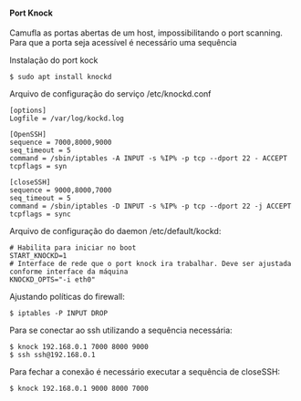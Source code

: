 #### Port Knock

Camufla as portas abertas de um host, impossibilitando o port scanning.
Para que a porta seja acessível é necessário uma sequência

Instalação do port kock
```
$ sudo apt install knockd
```

Arquivo de configuração do serviço /etc/knockd.conf

```
[options]
Logfile = /var/log/kockd.log

[OpenSSH]
sequence = 7000,8000,9000
seq_timeout = 5
command = /sbin/iptables -A INPUT -s %IP% -p tcp --dport 22 - ACCEPT
tcpflags = syn

[closeSSH]
sequence = 9000,8000,7000
seq_timeout = 5
command = /sbin/iptables -D INPUT -s %IP% -p tcp --dport 22 -j ACCEPT
tcpflags = sync
```

Arquivo de configuração do daemon /etc/default/kockd:
```
# Habilita para iniciar no boot
START_KNOCKD=1
# Interface de rede que o port knock ira trabalhar. Deve ser ajustada conforme interface da máquina
KNOCKD_OPTS="-i eth0"
```

Ajustando políticas do firewall:
```
$ iptables -P INPUT DROP
```

Para se conectar ao ssh utilizando a sequência necessária:
```
$ knock 192.168.0.1 7000 8000 9000
$ ssh ssh@192.168.0.1
```

Para fechar a conexão é necessário executar a sequência de closeSSH:
```
$ knock 192.168.0.1 9000 8000 7000
```
